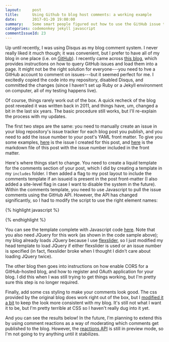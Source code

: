 ```yaml
---
layout:     post
title:      Using Github to blog host comments: a working example
date:       2017-01-20 19:00:00
summary:    Some smart people figured out how to use the GitHub issue tracker for hosting blog comments, but their example is outdated and missing some steps. Here's how I got it working.
categories: codemonkey jekyll javascript
commentIssueId: 23
---
```


Up until recently, I was using Disqus as my blog comment system. I never
really liked it much though; it was convenient, but I prefer to have all
of my blog in one place (i.e. on 
[GitHub](https://github.com/mkoohafkan/mkoohafkan.github.io)).
I recently came across 
[this blog](http://ivanzuzak.info/2011/02/18/github-hosted-comments-for-github-hosted-blogs.html), 
which provides instructions on how to query GitHub issues and load them
into a page. It might not be the right solution for everyone---you need
to hve a GitHub account to comment on issues---but it seemed perfect for
me. I excitedly copied the code into my repository, disabled 
Disqus, and committed the changes (since I haven't set up Ruby or a 
Jekyll environment on computer, all of my testing happens live). 

Of course, things rarely work out of the box. A quick recheck of the 
blog post revealed it was written back in 2011, and things have, um, 
changed a bit in the last six years. The basic procedure still works, 
but I'll re-explain the process with my updates.

The first two steps are the same: you need to manually create an issue 
in your blog repository's issue tracker for each blog post you publish,
and you need to add the issue number to your post's YAML front matter.
To give you some examples, 
[here](https://github.com/mkoohafkan/mkoohafkan.github.io/issues/23)
is the issue I created for this post, and 
[here](https://github.com/mkoohafkan/mkoohafkan.github.io/blob/master/_posts/2017-01-19-using-github-to-host-blog-comments.md) 
is the markdown file of this post with the issue number included in the 
front matter.

Here's where things start to change. You need to create a liquid 
template for the comments section of your post, which I did by creating
a template  in my `includes` folder. I then added a flag to my post
layout to include the comments template if an issueid is present in the
post front-matter (I also added a site-level flag in case I want to 
disable the system in the future). Within the comments template, you 
need to use Javascript to pull the issue comments using the GitHub API.
However, the API has changed significantly, so I had to modify the 
script to use the right element names:

{% highlight javascript %}
<script src="https://ajax.googleapis.com/ajax/libs/jquery/3.1.1/jquery.min.js"></script>
<script type="text/javascript" src="http://www.datejs.com/build/date.js"></script>
<script type="text/javascript">
  function loadComments(data) {
    for (var i=0; i<data.length; i++) {
      var cuser = data[i].user.login;
      var cuserlink = data[i].user.html_url;
      var clink = data[i].html_url;
      var cbody = data[i].body;
      var cavatarlink = data[i].user.avatar_url;      
      var cdate = Date.parse(data[i].created_at).toString("yyyy-MM-dd HH:mm:ss");
      $("#comments").append("<div class='comment'><div class='commentheader'><div class='commentgravatar'>" + '<img src="' + cavatarlink + '" alt="" width="20" height="20">' + "</div><a class='commentuser' href=\""+ cuserlink + "\">" + cuser + "</a><a class='commentdate' href=\"" + clink + "\">" + cdate + "</a></div><div class='commentbody'>" + cbody + "</div></div>");
    }
  }
  $.ajax("https://api.github.com/repos/{{ site.githubUser}}/{{ site.githubRepo }}/issues/{{ page.commentIssueId }}/comments", {
    headers: {Accept: "application/vnd.github.full+json"},
    dataType: "json",
    success: function(msg){
      loadComments(msg);
   }
  });
</script>
{% endhighlight %}

You can see the template complete with Javascript code 
[here](https://github.com/mkoohafkan/mkoohafkan.github.io/blob/master/_includes/post_comments.html). 
Note that you also need JQuery for this work (as shown in the code 
sample above); my blog already loads JQuery because I use 
[flexslider](https://github.com/woocommerce/FlexSlider), 
so I just modified my head template to load JQuery if either flexslider 
is used or an issue number is specified (in fact, flexslider broke when 
I thought I didn't care about loading JQuery twice).

The other blog then goes into instructions on how enable CORS for a 
GitHub-hosted blog, and how to register and OAuth application for your
blog. I did this when I was still trying to get things working, but I'm
pretty sure this step is no longer required.

Finally, add some css styling to make your comments look good. The css
provided by the original blog does work right out of the box, but I 
[modified it a bit](https://github.com/mkoohafkan/mkoohafkan.github.io/blob/master/css/github-comments.css) 
to keep the look more consistent with my blog. It's still not what I 
want it to be, but I'm pretty terrible at CSS so I haven't really dug 
into it yet.

And you can see the results below! In the future, I'm planning to 
extend this by using comment reactions as a way of moderating which 
comments get published to the blog. However, the 
[reactions API](https://developer.github.com/v3/reactions/)
is still in preview mode, so I'm not going to try anything until it
stabilizes.

